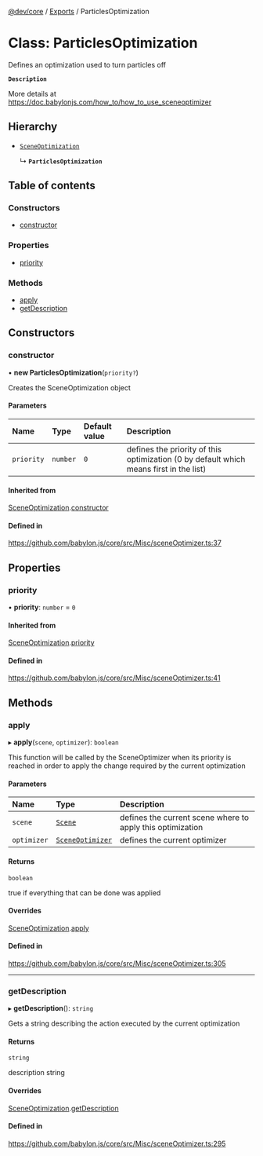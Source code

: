 [@dev/core](../README.md) / [Exports](../modules.md) / ParticlesOptimization

# Class: ParticlesOptimization

Defines an optimization used to turn particles off

**`Description`**

More details at https://doc.babylonjs.com/how_to/how_to_use_sceneoptimizer

## Hierarchy

- [`SceneOptimization`](SceneOptimization.md)

  ↳ **`ParticlesOptimization`**

## Table of contents

### Constructors

- [constructor](ParticlesOptimization.md#constructor)

### Properties

- [priority](ParticlesOptimization.md#priority)

### Methods

- [apply](ParticlesOptimization.md#apply)
- [getDescription](ParticlesOptimization.md#getdescription)

## Constructors

### constructor

• **new ParticlesOptimization**(`priority?`)

Creates the SceneOptimization object

#### Parameters

| Name | Type | Default value | Description |
| :------ | :------ | :------ | :------ |
| `priority` | `number` | `0` | defines the priority of this optimization (0 by default which means first in the list) |

#### Inherited from

[SceneOptimization](SceneOptimization.md).[constructor](SceneOptimization.md#constructor)

#### Defined in

https://github.com/babylon.js/core/src/Misc/sceneOptimizer.ts:37

## Properties

### priority

• **priority**: `number` = `0`

#### Inherited from

[SceneOptimization](SceneOptimization.md).[priority](SceneOptimization.md#priority)

#### Defined in

https://github.com/babylon.js/core/src/Misc/sceneOptimizer.ts:41

## Methods

### apply

▸ **apply**(`scene`, `optimizer`): `boolean`

This function will be called by the SceneOptimizer when its priority is reached in order to apply the change required by the current optimization

#### Parameters

| Name | Type | Description |
| :------ | :------ | :------ |
| `scene` | [`Scene`](Scene.md) | defines the current scene where to apply this optimization |
| `optimizer` | [`SceneOptimizer`](SceneOptimizer.md) | defines the current optimizer |

#### Returns

`boolean`

true if everything that can be done was applied

#### Overrides

[SceneOptimization](SceneOptimization.md).[apply](SceneOptimization.md#apply)

#### Defined in

https://github.com/babylon.js/core/src/Misc/sceneOptimizer.ts:305

___

### getDescription

▸ **getDescription**(): `string`

Gets a string describing the action executed by the current optimization

#### Returns

`string`

description string

#### Overrides

[SceneOptimization](SceneOptimization.md).[getDescription](SceneOptimization.md#getdescription)

#### Defined in

https://github.com/babylon.js/core/src/Misc/sceneOptimizer.ts:295
